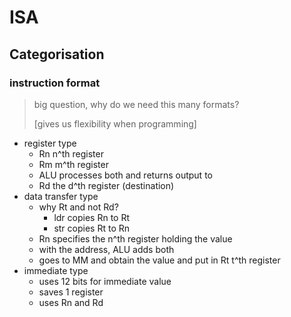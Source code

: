 # ISA

## Categorisation

### instruction format

> big question, why do we need this many formats?
>
> [gives us flexibility when programming]

- register type
  - Rn n^th register
  - Rm m^th register
  - ALU processes both and returns output to
  - Rd the d^th register (destination)
- data transfer type
  - why Rt and not Rd?
    - ldr copies Rn to Rt
    - str copies Rt to Rn
  - Rn specifies the n^th register holding the value
  - with the address, ALU adds both
  - goes to MM and obtain the value and put in Rt t^th register
- immediate type
  - uses 12 bits for immediate value
  - saves 1 register
  - uses Rn and Rd
